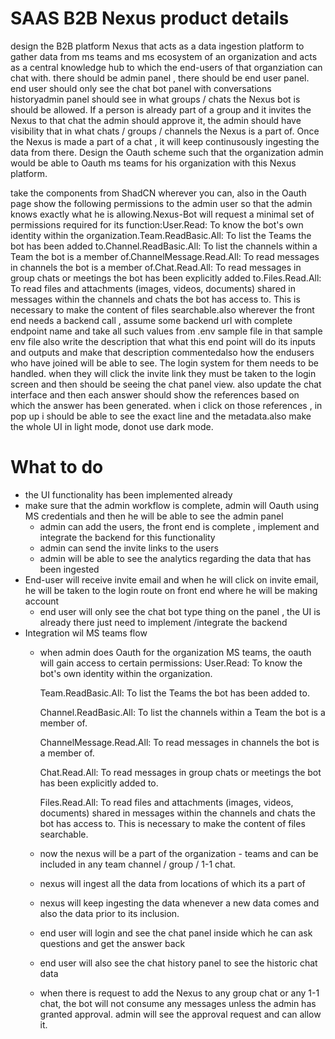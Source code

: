 # SAAS B2B Nexus product details

design the B2B platform Nexus that acts as a data ingestion platform to gather data from ms teams and ms ecosystem of an organization and acts as a central knowledge hub to which the end-users of that organziation can chat with. there should be admin panel , there should be end user panel. end user should only see the chat bot panel with conversations historyadmin panel should see in what groups / chats the Nexus bot is should be allowed. If a person is already part of a group and it invites the Nexus to that chat the admin should approve it, the admin should have visibility that in what chats / groups / channels the Nexus is a part of. Once the Nexus is made a part of a chat , it will keep continusously ingesting the data from there. Design the Oauth scheme such that the organization admin would be able to Oauth ms teams for his organization with this Nexus platform.


take the components from ShadCN wherever you can, also in the Oauth page show the following permissions to the admin user so that the admin knows exactly what he is allowing.Nexus-Bot will request a minimal set of permissions required for its function:User.Read: To know the bot's own identity within the organization.Team.ReadBasic.All: To list the Teams the bot has been added to.Channel.ReadBasic.All: To list the channels within a Team the bot is a member of.ChannelMessage.Read.All: To read messages in channels the bot is a member of.Chat.Read.All: To read messages in group chats or meetings the bot has been explicitly added to.Files.Read.All: To read files and attachments (images, videos, documents) shared in messages within the channels and chats the bot has access to. This is necessary to make the content of files searchable.also wherever the front end needs a backend call , assume some backend url with complete endpoint name and take all such values from .env sample file in that sample env file also write the description that what this end point will do its inputs and outputs and make that description commentedalso how the endusers who have joined will be able to see. The login system for them needs to be handled. when they will click the invite link they must be taken to the login screen and then should be seeing the chat panel view. also update the chat interface and then each answer should show the references based on which the answer has been generated. when i click on those references , in pop up i should be able to see the exact line and the metadata.also make the whole UI in light mode, donot use dark mode. 


# What to do

 - the UI functionality has been implemented already
 - make sure that the admin workflow is complete, admin will Oauth using MS credentials and then he will be able to see the admin panel
    - admin can add the users, the front end is complete , implement and integrate the backend for this functionality
    - admin can send the invite links to the users
    - admin will be able to see the analytics regarding the data that has been ingested
 - End-user will receive invite email and when he will click on invite email, he will be taken to the login route on front end where he will be making account
    - end user will only see the chat bot type thing on the panel , the UI is already there just need to implement /integrate the backend
 - Integration wil MS teams flow
   - when admin does Oauth for the organization MS teams, the oauth will gain access to certain permissions:
        User.Read: To know the bot's own identity within the organization.

        Team.ReadBasic.All: To list the Teams the bot has been added to.

        Channel.ReadBasic.All: To list the channels within a Team the bot is a member of.

        ChannelMessage.Read.All: To read messages in channels the bot is a member of.

        Chat.Read.All: To read messages in group chats or meetings the bot has been explicitly added to.

        Files.Read.All: To read files and attachments (images, videos, documents) shared in messages within the channels and chats the bot has access to. This is necessary to make the content of files searchable.
   -  now the nexus will be a part of the organization - teams and can be included in any team channel / group / 1-1 chat. 
   -  nexus will ingest all the data from locations of which its a part of
   -  nexus will keep ingesting the data whenever a new data comes and also the data prior to its inclusion.
   - end user will login  and see the chat panel inside which he can ask questions and get the answer back
   - end user will also see the chat history panel to see the historic chat data
   - when there is request to add the Nexus to any group chat or any 1-1 chat, the bot will not consume any messages unless the admin has granted approval. admin will see the approval 
   request and can allow it.